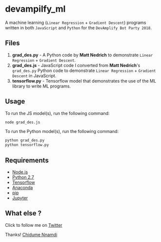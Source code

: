# devampilfy_ml

A machine learning (`Linear Regression` + `Gradient Descent`) programs written in both `JavaScript` and `Python` for the `DevAmplify Bot Party 2018`.

## Files

1. **grad_des.py** - A Python code by **Matt Nedrich** to demonstrate `Linear Regression` + `Gradient Descent`.
1. **grad_des.js** - JavaScript code I converted from **Matt Nedrich**'s `grad_des.py` Python code to demonstrate `Linear Regression` + `Gradient Descent` in JavaScript.
1. **tensorflow.py** - Tensorflow model that demonstrates the use of the ML library to write ML programs.

## Usage

To run the JS model(s), run the following command:

```bash
node grad_des.js
```

To run the Python model(s), run the following command:

```bash
python grad_des.py
python tensorflow.py
```

## Requirements
* [Node.js](https://nodejs.org)
* [Python 2.7](https://docs.python.org/)
* [Tensorflow](https://www.tensorflow.org/)
* [Anaconda](https://conda.io/docs/py2or3.html)
* [pip](https://pypi.python.org/pypi/pip)
* [Jupyter](http://jupyter.org/)

## What else ?
Click to follow me on [Twitter](https://twitter.com/ngArchangel)

Thanks! [Chidume Nnamdi](https://twitter.com/ngArchangel)